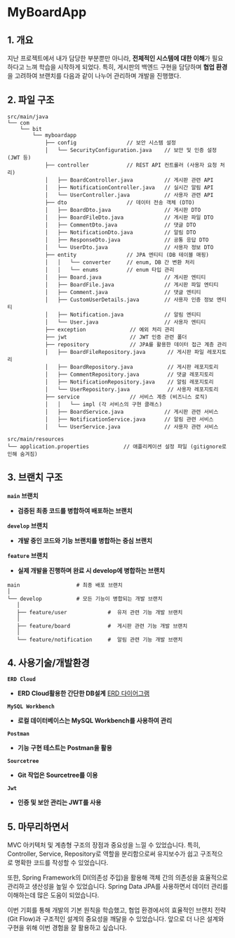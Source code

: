 # MyBoardApp

## 1. 개요

지난 프로젝트에서 내가 담당한 부분뿐만 아니라, **전체적인 시스템에 대한 이해**가 필요하다고 느껴 학습을 시작하게 되었다. 특히, 게시판의 백엔드 구현을 담당하며 **협업 환경**을 고려하여 브랜치를 다음과 같이 나누어 관리하며 개발을 진행했다.


## 2. 파일 구조

```
src/main/java
└── com
    └── bit
        └── myboardapp
            ├── config                // 보안 시스템 설정
            │   └── SecurityConfiguration.java    // 보안 및 인증 설정 (JWT 등)
            ├── controller            // REST API 컨트롤러 (사용자 요청 처리)
            │   ├── BoardController.java          // 게시판 관련 API
            │   ├── NotificationController.java   // 실시간 알림 API
            │   └── UserController.java           // 사용자 관련 API
            ├── dto                   // 데이터 전송 객체 (DTO)
            │   ├── BoardDto.java                 // 게시판 DTO
            │   ├── BoardFileDto.java             // 게시판 파일 DTO
            │   ├── CommentDto.java               // 댓글 DTO
            │   ├── NotificationDto.java          // 알림 DTO
            │   ├── ResponseDto.java              // 공통 응답 DTO
            │   └── UserDto.java                  // 사용자 정보 DTO
            ├── entity                // JPA 엔티티 (DB 테이블 매핑)
            │   │   └── converter     // enum, DB 간 변환 처리
            │   │   └── enums         // enum 타입 관리
            │   ├── Board.java                    // 게시판 엔티티
            │   ├── BoardFile.java                // 게시판 파일 엔티티
            │   ├── Comment.java                  // 댓글 엔티티
            │   ├── CustomUserDetails.java        // 사용자 인증 정보 엔티티
            │   ├── Notification.java             // 알림 엔티티
            │   └── User.java                     // 사용자 엔티티
            ├── exception              // 예외 처리 관리
            ├── jwt                    // JWT 인증 관련 폴더
            ├── repository             // JPA를 활용한 데이터 접근 계층 관리
            │   ├── BoardFileRepository.java       // 게시판 파일 레포지토리
            │   ├── BoardRepository.java           // 게시판 레포지토리
            │   ├── CommentRepository.java         // 댓글 레포지토리
            │   ├── NotificationRepository.java    // 알림 레포지토리
            │   └── UserRepository.java            // 사용자 레포지토리
            ├── service                // 서비스 계층 (비즈니스 로직)
            │   │   └── impl (각 서비스의 구현 클래스)
            │   ├── BoardService.java             // 게시판 관련 서비스
            │   ├── NotificationService.java      // 알림 관련 서비스
            │   └── UserService.java              // 사용자 관련 서비스

src/main/resources
└── application.properties           // 애플리케이션 설정 파일 (gitignore로 인해 숨겨짐)

```

## 3. 브랜치 구조

**`main` 브랜치**
   -  **검증된 최종 코드를 병합하여 배포하는 브랜치**

**`develop` 브랜치**
   -  **개발 중인 코드와 기능 브랜치를 병합하는 중심 브랜치**

**`feature` 브랜치**
   -  **실제 개발을 진행하며 완료 시 develop에 병합하는 브랜치**

```
main                  # 최종 배포 브랜치
│
└── develop           # 모든 기능이 병합되는 개발 브랜치
   │         
   ├── feature/user             #  유저 관련 기능 개발 브랜치
   │   
   ├── feature/board            #  게시판 관련 기능 개발 브랜치
   │   
   └── feature/notification     #  알림 관련 기능 개발 브랜치

```

## 4. 사용기술/개발환경

**`ERD Cloud`**
   -  **ERD Cloud활용한 간단한 DB설계**
[ERD 다이어그램](https://drive.google.com/file/d/1OZp78weXdnxBW8vrNe2dfx6jgKhPQ_M2/view?usp=drive_link!)

**`MySQL Workbench`**
   -  **로컬 데이터베이스는 MySQL Workbench를 사용하여 관리**

**`Postman`**
   -  **기능 구현 테스트는 Postman을 활용**

**`Sourcetree`**
   -  **Git 작업은 Sourcetree를 이용**

**`Jwt`**
   -  **인증 및 보안 관리는 JWT를 사용**
   
## 5. 마무리하면서

MVC 아키텍처 및 계층형 구조의 장점과 중요성을 느낄 수 있었습니다. 특히, Controller, Service, Repository로 역할을 분리함으로써 유지보수가 쉽고 구조적으로 명확한 코드를 작성할 수 있었습니다.

또한, Spring Framework의 DI(의존성 주입)을 활용해 객체 간의 의존성을 효율적으로 관리하고 생산성을 높일 수 있었습니다. Spring Data JPA를 사용하면서 데이터 관리를 이해하는데 많은 도움이 되었습니다.

이번 기회를 통해 개발의 기본 원칙을 학습했고, 협업 환경에서의 효율적인 브랜치 전략(Git Flow)과 구조적인 설계의 중요성을 깨달을 수 있었습니다. 앞으로 더 나은 설계와 구현을 위해 이번 경험을 잘 활용하고 싶습니다.
